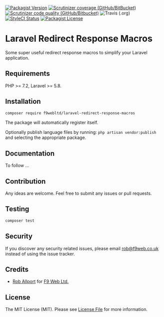[![Packagist Version](https://img.shields.io/packagist/v/f9webltd/laravel-redirect-response-macros?style=flat-square)](https://packagist.org/packages/f9webltd/laravel-redirect-response-macros)
[![Scrutinizer coverage (GitHub/BitBucket)](https://img.shields.io/scrutinizer/coverage/g/f9webltd/laravel-redirect-response-macros/master?style=flat-square)](https://scrutinizer-ci.com/g/f9webltd/laravel-redirect-response-macros/?branch=master)
[![Scrutinizer code quality (GitHub/Bitbucket)](https://img.shields.io/scrutinizer/quality/g/f9webltd/laravel-redirect-response-macros?style=flat-square)](https://scrutinizer-ci.com/g/f9webltd/laravel-redirect-response-macros/?branch=master)
![Travis (.org)](https://img.shields.io/travis/f9webltd/laravel-redirect-response-macros?style=flat-square)
[![StyleCI Status](https://github.styleci.io/repos/278581318/shield)](https://github.styleci.io/repos/278581318)
[![Packagist License](https://img.shields.io/packagist/l/f9webltd/laravel-redirect-response-macros?style=flat-square)](https://packagist.org/packages/f9webltd/laravel-redirect-response-macros)

# Laravel Redirect Response Macros

Some super useful redirect response macros to simplify your Laravel application.

## Requirements

PHP >= 7.2, Laravel >= 5.8.

## Installation

``` bash
composer require f9webltd/laravel-redirect-response-macros
```

The package will automatically register itself.

Optionally publish language files by running: `php artisan vendor:publish` and selecting the appropriate package.

## Documentation

To follow ...

## Contribution

Any ideas are welcome. Feel free to submit any issues or pull requests.

## Testing

``` bash
composer test
```

## Security

If you discover any security related issues, please email rob@f9web.co.uk instead of using the issue tracker.

## Credits

- [Rob Allport](https://github.com/ultrono) for [F9 Web Ltd.](https://www.f9web.co.uk)

## License

The MIT License (MIT). Please see [License File](LICENSE.md) for more information.
